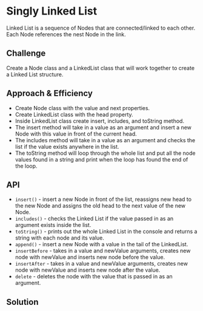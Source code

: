 # Singly Linked List

Linked List is a sequence of Nodes that are connected/linked to each other. Each Node references the nest Node in the link.

## Challenge

Create a Node class and a LinkedList class that will work together to create a Linked List structure.

## Approach & Efficiency
<!-- What approach did you take? Why? What is the Big O space/time for this approach? -->
  - Create Node class with the value and next properties.
  - Create LinkedList class with the head property.
  - Inside LinkedList class create insert, includes, and toString method.
  - The insert method will take in a value as an argument and insert a new Node with this value in front of the current head.
  - The includes method will take in a value as an argument and checks the list if the value exists anywhere in the list.
  - The toString method will loop through the whole list and put all the node values found in a string and print when the loop has found the end of the loop.

## API
<!-- Description of each method publicly available to your Linked List -->
- `insert()` - insert a new Node in front of the list, reassigns new head to the new Node and assigns the old head to the next value of the new Node.
- `includes()` - checks the Linked List if the value passed in as an argument exists inside the list.
- `toString()` - prints out the whole Linked List in the console and returns a string with each node and its value.
- `append()` - insert a new Node with a value in the tail of the LinkedList.
- `insertBefore` - takes in a value and newValue arguments, creates new node with newValue and inserts new node before the value.
- `insertAfter` - takes in a value and newValue arguments, creates new node with newValue and inserts new node after the value.
- `delete` - deletes the node with the value that is passed in as an argument.

## Solution
